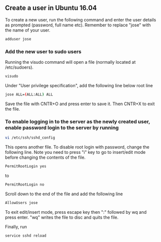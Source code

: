 ## Create a user in Ubuntu 16.04
To create a new user, run the following command and enter the user details as prompted (password, full name etc). Remember to replace "jose" with the name of your user.


```bash
adduser jose
```

### Add the new user to sudo users

Running the visudo command will open a file (normally located at /etc/sudoers). 
```bash
visudo
```

Under "User privilege specification", add the following line below root line

```bash
jose ALL=(ALL:ALL) ALL
```

Save the file with CNTR+O and press enter to save it. Then CNTR+X to exit the file.

### To enable logging in to the server as the newly created user, enable password login to the server by running

```bash
vi /etc/ssh/sshd_config
```

This opens another file. To disable root login with password, change the following line. Note you need to press "i" key to go to insert/edit mode before changing the contents of the file.

```bash
PermitRootLogin yes
```

to 

```bash
PermitRootLogin no
```

Scroll down to the end of the file and add the following line

```bash
AllowUsers jose
```


To exit edit/insert mode, press escape key then ":" followed by wq and press enter. "wq" writes the file to disc and quits the file.

Finally, run

```bash
service sshd reload
```


